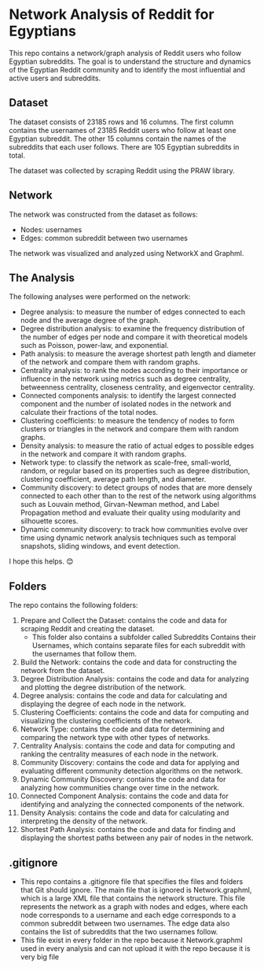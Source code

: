 # Network Analysis of Reddit for Egyptians

This repo contains a network/graph analysis of Reddit users who follow Egyptian subreddits. The goal is to understand the structure and dynamics of the Egyptian Reddit community and to identify the most influential and active users and subreddits.

## Dataset

The dataset consists of 23185 rows and 16 columns. The first column contains the usernames of 23185 Reddit users who follow at least one Egyptian subreddit. The other 15 columns contain the names of the subreddits that each user follows. There are 105 Egyptian subreddits in total.

The dataset was collected by scraping Reddit using the PRAW library.

## Network

The network was constructed from the dataset as follows:

- Nodes: usernames
- Edges: common subreddit between two usernames

The network was visualized and analyzed using NetworkX and Graphml.

## The Analysis

The following analyses were performed on the network:

- Degree analysis: to measure the number of edges connected to each node and the average degree of the graph.
- Degree distribution analysis: to examine the frequency distribution of the number of edges per node and compare it with theoretical models such as Poisson, power-law, and exponential.
- Path analysis: to measure the average shortest path length and diameter of the network and compare them with random graphs.
- Centrality analysis: to rank the nodes according to their importance or influence in the network using metrics such as degree centrality, betweenness centrality, closeness centrality, and eigenvector centrality.
- Connected components analysis: to identify the largest connected component and the number of isolated nodes in the network and calculate their fractions of the total nodes.
- Clustering coefficients: to measure the tendency of nodes to form clusters or triangles in the network and compare them with random graphs.
- Density analysis: to measure the ratio of actual edges to possible edges in the network and compare it with random graphs.
- Network type: to classify the network as scale-free, small-world, random, or regular based on its properties such as degree distribution, clustering coefficient, average path length, and diameter.
- Community discovery: to detect groups of nodes that are more densely connected to each other than to the rest of the network using algorithms such as Louvain method, Girvan-Newman method, and Label Propagation method and evaluate their quality using modularity and silhouette scores.
- Dynamic community discovery: to track how communities evolve over time using dynamic network analysis techniques such as temporal snapshots, sliding windows, and event detection.

I hope this helps. 😊

## Folders

The repo contains the following folders:

01. Prepare and Collect the Dataset: contains the code and data for scraping Reddit and creating the dataset.    
    - This folder also contains a subfolder called Subreddits Contains their Usernames, which contains separate files for each subreddit with the usernames that follow them.
02. Build the Network: contains the code and data for constructing the network from the dataset.
03. Degree Distribution Analysis: contains the code and data for analyzing and plotting the degree distribution of the network.
04. Degree analysis: contains the code and data for calculating and displaying the degree of each node in the network.
05. Clustering Coefficients: contains the code and data for computing and visualizing the clustering coefficients of the network.
06. Network Type: contains the code and data for determining and comparing the network type with other types of networks.
07. Centrality Analysis: contains the code and data for computing and ranking the centrality measures of each node in the network.
08. Community Discovery: contains the code and data for applying and evaluating different community detection algorithms on the network.
09. Dynamic Community Discovery: contains the code and data for analyzing how communities change over time in the network.
10. Connected Component Analysis: contains the code and data for identifying and analyzing the connected components of the network.
11. Density Analysis: contains the code and data for calculating and interpreting the density of the network. 
12. Shortest Path Analysis: contains the code and data for finding and displaying the shortest paths between any pair of nodes in the network.

## .gitignore

- This repo contains a .gitignore file that specifies the files and folders that Git should ignore. The main file that is ignored is Network.graphml, which is a large XML file that contains the network structure. This file represents the network as a graph with nodes and edges, where each node corresponds to a username and each edge corresponds to a common subreddit between two usernames. The edge data also contains the list of subreddits that the two usernames follow.
- This file exist in every folder in the repo because it Network.graphml used in every analysis and can not upload it with the repo because it is very big file 
